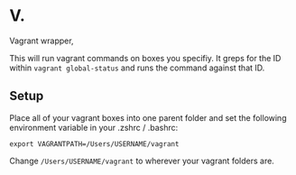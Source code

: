 # V.
Vagrant wrapper,

This will run vagrant commands on boxes you specifiy. It greps for the ID within `vagrant global-status` and runs the command against that ID.

## Setup
Place all of your vagrant boxes into one parent folder and set the following environment variable in your .zshrc / .bashrc:

```
export VAGRANTPATH=/Users/USERNAME/vagrant
```
Change `/Users/USERNAME/vagrant` to wherever your vagrant folders are.
